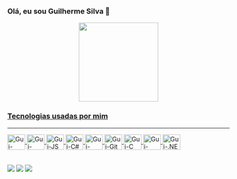 ### Olá, eu sou Guilherme Silva 👋

<!--
**guijs02/guijs02** is a ✨ _special_ ✨ repository because its `README.md` (this file) appears on your GitHub profile.

Here are some ideas to get you started:

- 🔭 I’m currently working on ...
- 🌱 I’m currently learning ...
- 👯 I’m looking to collaborate on ...
- 🤔 I’m looking for help with ...
- 💬 Ask me about ...
- 📫 How to reach me: ...
- 😄 Pronouns: ...
- ⚡ Fun fact: ...
-->
<div align="center">
  <a href="https://github.com/guijs02">
  <img height="180em" src="https://github-readme-stats.vercel.app/api?username=guijs02&show_icons=true&theme=dracula&include_all_commits=true&count_private=true"/>

</div>
  <h3>Tecnologias usadas por mim</h3>
 <hr>
  
<div style="display: inline_block">

<img align="center" alt="Gui-HTML" height="35" width="40" src="https://cdn.jsdelivr.net/gh/devicons/devicon/icons/html5/html5-original.svg">
<img align="center" alt="Gui-CSS" height="35" width="40" src="https://cdn.jsdelivr.net/gh/devicons/devicon/icons/css3/css3-original.svg">
<img align="center" alt="Gui-JS" height="35" width="40" src="https://cdn.jsdelivr.net/gh/devicons/devicon/icons/javascript/javascript-original.svg">
<img align="center" alt="Gui-C#" height="35" width="40" src="https://cdn.jsdelivr.net/gh/devicons/devicon/icons/csharp/csharp-original.svg">
<img align="center" alt="Gui-Blazor" height="35" width="40" src="https://cdn.worldvectorlogo.com/logos/blazor.svg">
<img align="center" alt="Gui-Git" height="35" width="40" src="https://cdn.jsdelivr.net/gh/devicons/devicon/icons/git/git-original.svg">
<img align="center" alt="Gui-C" height="35" width="40" src="https://cdn.jsdelivr.net/gh/devicons/devicon/icons/c/c-original.svg">
<img align="center" alt="Gui-SQLSERVER" height="35" width="40" src="https://cdn-icons-png.flaticon.com/512/4248/4248443.png" />
<img align="center" alt="Gui-.NET" height="35" width="40" src="https://cdn.jsdelivr.net/gh/devicons/devicon/icons/dotnetcore/dotnetcore-original.svg" />


</div>
  
<br>
<br>
  
 <div>
      <a href="https://www.instagram.com/guijs02/" target="_blank"><img src="https://img.shields.io/badge/Instagram-E4405F?style=for-the-badge&logo=instagram&logoColor=white" target="_blank"></a>
          <a href="https://www.linkedin.com/in/guilhermejsilva02/" target="_blank"><img src="https://img.shields.io/badge/LinkedIn-0077B5?style=for-the-badge&logo=linkedin&logoColor=white" target="_blank"></a>
             <a href="mailto:guilhermejsilva04@gmail.com" target="_blank"><img src="https://img.shields.io/badge/Gmail-D14836?style=for-the-badge&logo=gmail&logoColor=white" target="_blank"></a>
   
  </div>
   
